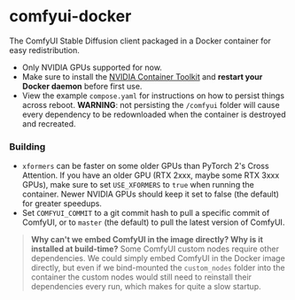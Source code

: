 # comfyui-docker

The ComfyUI Stable Diffusion client packaged in a Docker container for easy redistribution.

- Only NVIDIA GPUs supported for now.
- Make sure to install the [NVIDIA Container Toolkit](https://docs.nvidia.com/datacenter/cloud-native/container-toolkit/latest/index.html) and **restart your Docker daemon** before first use.
- View the example `compose.yaml` for instructions on how to persist things across reboot. **WARNING**: not persisting the `/comfyui` folder will cause every dependency to be redownloaded when the container is destroyed and recreated.

### Building

- `xformers` can be faster on some older GPUs than PyTorch 2's Cross Attention. If you have an older GPU (RTX 2xxx, maybe some RTX 3xxx GPUs), make sure to set `USE_XFORMERS` to `true` when running the container. Newer NVIDIA GPUs should keep it set to false (the default) for greater speedups.
- Set `COMFYUI_COMMIT` to a git commit hash to pull a specific commit of ComfyUI, or to `master` (the default) to pull the latest version of ComfyUI.

> **Why can't we embed ComfyUI in the image directly? Why is it installed at build-time?**
> Some ComfyUI custom nodes require other dependencies. We could simply embed ComfyUI in the Docker image directly, but even if we bind-mounted the `custom_nodes` folder into the container the custom nodes would still need to reinstall their dependencies every run, which makes for quite a slow startup.
